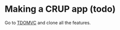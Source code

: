 # Making a CRUP app (todo)

Go to [TDOMVC](http://todomvc.com/examples/react/) and clone all the features.